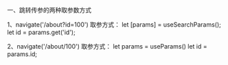 一、跳转传参的两种取参数方式

1、navigate('/about?id=100')
取参方式： 
let [params] = useSearchParams();
let id = params.get('id');


2、navigate('/about/100')
取参方式： 
let params = useParams()
let id = params.id;